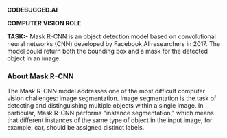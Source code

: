 **CODEBUGGED.AI** <br>


**COMPUTER VISION ROLE**<br>


**TASK:-**
Mask R-CNN is an object detection model based on convolutional neural networks (CNN) developed by Facebook AI researchers in 2017. The model could return both the bounding box and a mask for the detected object in an image.


### About Mask R-CNN
The Mask R-CNN model addresses one of the most difficult computer vision challenges: image segmentation. Image segmentation is the task of detecting and distinguishing multiple objects within a single image. In particular, Mask R-CNN performs "instance segmentation," which means that different instances of the same type of object in the input image, for example, car, should be assigned distinct labels.
